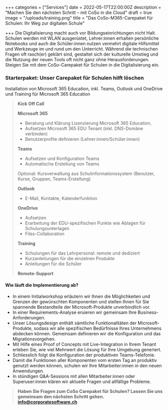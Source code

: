 +++
categories = ["Services"]
date = 2022-05-17T22:00:00Z
description = "Machen Sie den nächsten Schritt – mit CoSo in die Cloud"
draft = true
image = "/uploads/training.png"
title = "Das CoSo-M365-Carepaket für Schulen: Ihr Weg zur digitalen Schule"

+++
Die Digitalisierung macht auch vor Bildungseinrichtungen nicht Halt. Schulen werden mit WLAN ausgerüstet, Lehrer:innen erhalten persönliche Notebooks und auch die Schüler:innen nutzen vermehrt digitale Hilfsmittel und Werkzeuge im und rund um den Unterricht. Während die technischen Fragen oft rasch(er) geklärt sind, gestaltet sich der kulturelle Umstieg und die Nutzung der neuen Tools oft nicht ganz ohne Herausforderungen. Steigen Sie mit dem CoSo-Carepaket für Schulen in die Digitalisierung ein.

### Starterpaket: Unser Carepaket für Schulen hilft löschen

Installation von Microsoft 365 Education, inkl. Teams, Outlook und OneDrive und Training für Microsoft 365 Education

> **Kick Off Call**
>
> **Microsoft 365**
>
> * Beratung und Klärung Lizenzierung Microsoft 365 Education,
> * Aufsetzen Microsoft 365 EDU Tenant (inkl. DNS-Domäne verbinden)
> * Benutzerprofile definieren (Lehrer:innen/Schüler:innen)
>
> **Teams**
>
> * Aufsetzen und Konfiguration Teams
> * Automatische Erstellung von Teams
>
> Optional: Kursverwaltung aus Schulinformationssystem (Benutzer, Kurse, Gruppen, Teams-Erstellung)
>
> **Outlook**
>
> * E-Mail, Kontakte, Kalenderfunktion
>
> **OneDrive**
>
> * Aufsetzen
> * Erarbeitung der EDU-spezifischen Punkte wie Ablagen für Schulungsunterlagen
> * Files-Collaboration
>
> **Training**
>
> * Schulungen für das Lehrpersonal: remote und dediziert
> * Kurzanleitungen für die einzelnen Produkte
> * Anleitungen für die Schüler
>
> **Remote-Support**

#### Wie läuft die Implementierung ab?

* In einem Initialworkshop erläutern wir Ihnen die Möglichkeiten und Grenzen der gewünschten Komponenten und stellen Ihnen für Sie spannende Bestandteile der Microsoft-Produkte unverbindlich vor.
* In einer Requirements-Analyse eruieren wir gemeinsam Ihre Business-Anforderungen.
* Unser Lösungsdesign enthält sämtliche Funktionalitäten der Microsoft-Produkte, sodass wir alle spezifischen Bedürfnisse Ihres Unternehmens abdecken können. Gemeinsam definieren wir die Konfiguration und das Migrationsvorgehen.
* Mit Hilfe eines Proof of Concepts mit Live-Integration in Ihrem Tenant erleben Sie, wie viel Mehrwert die Lösung für Ihre Umgebung generiert.
* Schliesslich folgt die Konfiguration der produktiven Teams-Telefonie.
* Damit die Funktionen aller Komponenten vom ersten Tag an produktiv genutzt werden können, schulen wir Ihre Mitarbeiter:innen in den neuen Anwendungen.
* In stündigen Q&A-Sessions mit allen Mitarbeiter:innen oder Superuser:innen klären wir aktuelle Fragen und allfällige Probleme.

> **Haben Sie Fragen zum CoSo Carepaket für Schulen? Lassen Sie uns gemeinsam den nächsten Schritt gehen.** [**info@corporatesoftware.ch**](info@corporatesoftware.ch "info@corporatesoftware.ch")